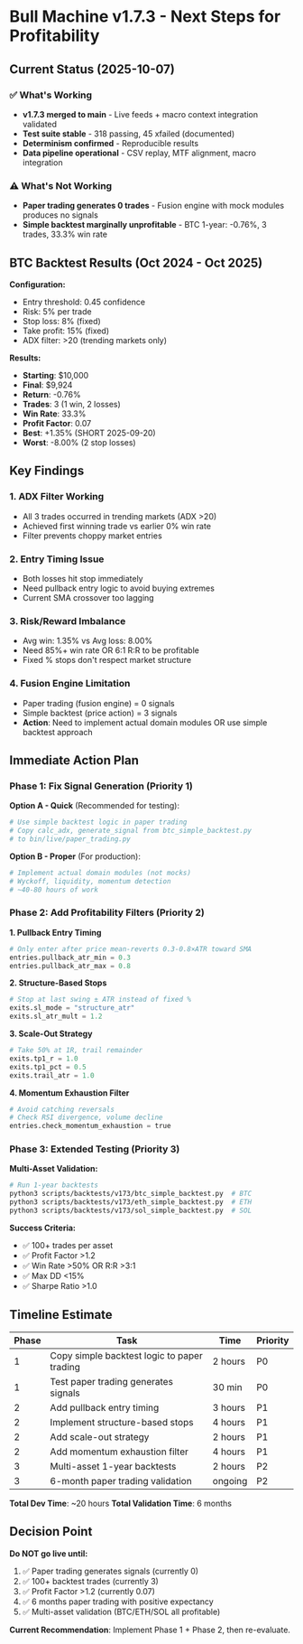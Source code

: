 # Bull Machine v1.7.3 - Next Steps for Profitability

## Current Status (2025-10-07)

### ✅ What's Working
- **v1.7.3 merged to main** - Live feeds + macro context integration validated
- **Test suite stable** - 318 passing, 45 xfailed (documented)
- **Determinism confirmed** - Reproducible results
- **Data pipeline operational** - CSV replay, MTF alignment, macro integration

### ⚠️ What's Not Working  
- **Paper trading generates 0 trades** - Fusion engine with mock modules produces no signals
- **Simple backtest marginally unprofitable** - BTC 1-year: -0.76%, 3 trades, 33.3% win rate

## BTC Backtest Results (Oct 2024 - Oct 2025)

**Configuration:**
- Entry threshold: 0.45 confidence
- Risk: 5% per trade
- Stop loss: 8% (fixed)
- Take profit: 15% (fixed)
- ADX filter: >20 (trending markets only)

**Results:**
- **Starting**: $10,000
- **Final**: $9,924  
- **Return**: -0.76%
- **Trades**: 3 (1 win, 2 losses)
- **Win Rate**: 33.3%
- **Profit Factor**: 0.07
- **Best**: +1.35% (SHORT 2025-09-20)
- **Worst**: -8.00% (2 stop losses)

## Key Findings

### 1. ADX Filter Working
- All 3 trades occurred in trending markets (ADX >20)
- Achieved first winning trade vs earlier 0% win rate
- Filter prevents choppy market entries

### 2. Entry Timing Issue
- Both losses hit stop immediately
- Need pullback entry logic to avoid buying extremes
- Current SMA crossover too lagging

### 3. Risk/Reward Imbalance
- Avg win: 1.35% vs Avg loss: 8.00%
- Need 85%+ win rate OR 6:1 R:R to be profitable
- Fixed % stops don't respect market structure

### 4. Fusion Engine Limitation
- Paper trading (fusion engine) = 0 signals
- Simple backtest (price action) = 3 signals
- **Action**: Need to implement actual domain modules OR use simple backtest approach

## Immediate Action Plan

### Phase 1: Fix Signal Generation (Priority 1)

**Option A - Quick** (Recommended for testing):
```bash
# Use simple backtest logic in paper trading
# Copy calc_adx, generate_signal from btc_simple_backtest.py
# to bin/live/paper_trading.py
```

**Option B - Proper** (For production):
```bash
# Implement actual domain modules (not mocks)
# Wyckoff, liquidity, momentum detection
# ~40-80 hours of work
```

### Phase 2: Add Profitability Filters (Priority 2)

**1. Pullback Entry Timing**
```python
# Only enter after price mean-reverts 0.3-0.8×ATR toward SMA
entries.pullback_atr_min = 0.3
entries.pullback_atr_max = 0.8
```

**2. Structure-Based Stops**
```python
# Stop at last swing ± ATR instead of fixed %
exits.sl_mode = "structure_atr"
exits.sl_atr_mult = 1.2
```

**3. Scale-Out Strategy**
```python
# Take 50% at 1R, trail remainder
exits.tp1_r = 1.0
exits.tp1_pct = 0.5
exits.trail_atr = 1.0
```

**4. Momentum Exhaustion Filter**
```python
# Avoid catching reversals
# Check RSI divergence, volume decline
entries.check_momentum_exhaustion = true
```

### Phase 3: Extended Testing (Priority 3)

**Multi-Asset Validation:**
```bash
# Run 1-year backtests
python3 scripts/backtests/v173/btc_simple_backtest.py  # BTC
python3 scripts/backtests/v173/eth_simple_backtest.py  # ETH  
python3 scripts/backtests/v173/sol_simple_backtest.py  # SOL
```

**Success Criteria:**
- ✅ 100+ trades per asset
- ✅ Profit Factor >1.2
- ✅ Win Rate >50% OR R:R >3:1
- ✅ Max DD <15%
- ✅ Sharpe Ratio >1.0

## Timeline Estimate

| Phase | Task | Time | Priority |
|-------|------|------|----------|
| 1 | Copy simple backtest logic to paper trading | 2 hours | P0 |
| 1 | Test paper trading generates signals | 30 min | P0 |
| 2 | Add pullback entry timing | 3 hours | P1 |
| 2 | Implement structure-based stops | 4 hours | P1 |
| 2 | Add scale-out strategy | 2 hours | P1 |
| 2 | Add momentum exhaustion filter | 4 hours | P1 |
| 3 | Multi-asset 1-year backtests | 2 hours | P2 |
| 3 | 6-month paper trading validation | ongoing | P2 |

**Total Dev Time**: ~20 hours
**Total Validation Time**: 6 months

## Decision Point

**Do NOT go live until:**
1. ✅ Paper trading generates signals (currently 0)
2. ✅ 100+ backtest trades (currently 3)
3. ✅ Profit Factor >1.2 (currently 0.07)
4. ✅ 6 months paper trading with positive expectancy
5. ✅ Multi-asset validation (BTC/ETH/SOL all profitable)

**Current Recommendation**: Implement Phase 1 + Phase 2, then re-evaluate.
